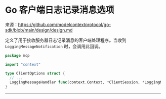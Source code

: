 # Go 客户端日志记录消息选项

来源：https://github.com/modelcontextprotocol/go-sdk/blob/main/design/design.md

定义了用于接收服务器日志记录消息的客户端处理程序。当收到 `LoggingMessageNotification` 时，会调用此回调。

```Go
package mcp

import "context"

type ClientOptions struct {
  // ...
  LoggingMessageHandler func(context.Context, *ClientSession, *LoggingMessageParams)
}
```

--------------------------------
